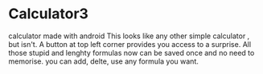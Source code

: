 # Calculator3
calculator made with android
This looks like any other simple calculator , but isn't.
A button at top left corner provides you access to a surprise.
All those stupid and lenghty formulas now can be saved once and no need to memorise.
you can add, delte, use any formula you want.
